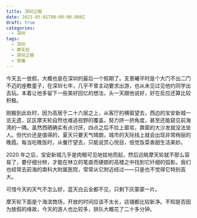 ```yaml
---
title: 深圳之眼
date: 2023-05-01T00:00:00.000Z
draft: true
categories:
  - 深圳
tags:
  - 深圳
  - 摩天轮
  - 深圳之眼
  - 景曦
---
```

今天五一放假，大概也是在深圳的最后一个假期了。支景曦平时是个大门不出二门不迈的座敷童子，在深圳七年，几乎不曾主动要求出游，也从未见过见他约同学出去玩。本着让他多留下一些美好回忆的想法，头一天跟他说好，好在反应还算比较积极。

刚搬到此处时，因为高居于二十六层之上，从客厅的横窗望去，西边的宝安新城一览无遗，区区摩天轮自然也难逃视野的覆盖，努力挤一挤角度，甚至还能窥见前海湾的一隅。虽然西晒确实有点讨厌，四点之后不拉上窗帘，靠窗的大沙发就没法坐人。但代价还是值得的，夏天只要天气晴朗，城市的天际线上就会出现非常绚丽的晚霞。每当吃晚饭时，从餐厅望去，只能说赏心悦目，倍觉饭菜香甜生活美妙。

2020 年之后，宝安新城几乎是肉眼可见地拔地而起，然后远眺摩天轮就不那么容易了，要仔细分辨，才能在林立的笔直而硬朗的高楼之中找到它纤细的弧影。我们也经常去前海的南科大附属医院，常常从它附近经过——只是也不觉得它特别高大。

可惜今天的天气不怎么好，蓝天白云全都不见，只剩下灰蒙蒙一片。

摩天轮下面是个海滨商场，开放的时间应该不太长，店铺都比较新净。不知是否因为放假的缘故，今天的游人也比较多，排队大概花了二十多分钟。



